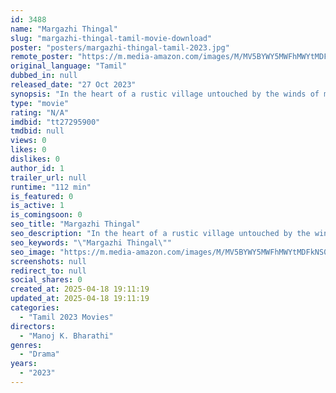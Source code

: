 ```yaml
---
id: 3488
name: "Margazhi Thingal"
slug: "margazhi-thingal-tamil-movie-download"
poster: "posters/margazhi-thingal-tamil-2023.jpg"
remote_poster: "https://m.media-amazon.com/images/M/MV5BYWY5MWFhMWYtMDFkNS00NTkwLTk0MTMtZjcyMDk5YzdiMzk0XkEyXkFqcGc@._V1_SX300.jpg"
original_language: "Tamil"
dubbed_in: null
released_date: "27 Oct 2023"
synopsis: "In the heart of a rustic village untouched by the winds of modernity, a young girl's life is transformed by the forbidden flame of love. Her grandfather's unwavering affection and support guide her through a tempestuous journey, a..."
type: "movie"
rating: "N/A"
imdbid: "tt27295900"
tmdbid: null
views: 0
likes: 0
dislikes: 0
author_id: 1
trailer_url: null
runtime: "112 min"
is_featured: 0
is_active: 1
is_comingsoon: 0
seo_title: "Margazhi Thingal"
seo_description: "In the heart of a rustic village untouched by the winds of modernity, a young girl's life is transformed by the forbidden flame of love. Her grandfather's unwavering affection and support guide her through a tempestuous journey, a..."
seo_keywords: "\"Margazhi Thingal\""
seo_image: "https://m.media-amazon.com/images/M/MV5BYWY5MWFhMWYtMDFkNS00NTkwLTk0MTMtZjcyMDk5YzdiMzk0XkEyXkFqcGc@._V1_SX300.jpg"
screenshots: null
redirect_to: null
social_shares: 0
created_at: 2025-04-18 19:11:19
updated_at: 2025-04-18 19:11:19
categories:
  - "Tamil 2023 Movies"
directors:
  - "Manoj K. Bharathi"
genres:
  - "Drama"
years:
  - "2023"
---
```

